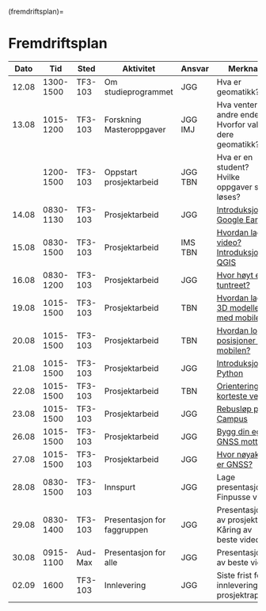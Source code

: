 (fremdriftsplan)=
# Fremdriftsplan

| Dato  | Tid | Sted | Aktivitet | Ansvar |  Merknad |
| --- | --- | --- | --- | --- | --- |
| 12.08 | 1300-1500 | TF3-103 | Om studieprogrammet  | JGG | Hva er geomatikk? |
| 13.08 | 1015-1200 | TF3-103 | Forskning <br> Masteroppgaver | JGG <br> IMJ | Hva venter i andre enden? <br> Hvorfor valgte dere geomatikk? |
| | 1200-1500 | TF3-103 | Oppstart prosjektarbeid | JGG <br> TBN | Hva er en student? <br> Hvilke oppgaver skal løses? |
| 14.08 | 0830-1130 | TF3-103 | Prosjektarbeid | JGG | [Introduksjon til Google Earth](google_earth) |
| 15.08 | 0830-1500 | TF3-103 | Prosjektarbeid | IMS <br> TBN | [Hvordan lage video?](video_intro) <br> [Introduksjon til QGIS](qgis_intro) |
| 16.08 | 0830-1200 | TF3-103 | Prosjektarbeid | JGG | [Hvor høyt er tuntreet?](tuntreet) |
| 19.08 | 1015-1500 | TF3-103 | Prosjektarbeid | TBN | [Hvordan lage 3D modeller med mobilen?](3d_scan_mobil) |
| 20.08 | 1015-1500 | TF3-103 | Prosjektarbeid | TBN | [Hvordan logge posisjoner med mobilen?](gnss_punkt) |
| 21.08 | 1015-1500 | TF3-103 | Prosjektarbeid | JGG | [Introduksjon til Python](python_intro) |
| 22.08 | 1015-1500 | TF3-103 | Prosjektarbeid | TBN | [Orienteringsløp korteste vei](orienteringslop) |
| 23.08 | 1015-1500 | TF3-103 | Prosjektarbeid | JGG | [Rebusløp på Campus](rebuslop) |
| 26.08 | 1015-1500 | TF3-103 | Prosjektarbeid | JGG | [Bygg din egen GNSS mottaker](gnss_bygge) |
| 27.08 | 1015-1500 | TF3-103 | Prosjektarbeid | JGG | [Hvor nøyaktig er GNSS?](gnss_noyaktighet) |
| 28.08 | 0830-1500 | TF3-103 | Innspurt | JGG | Lage presentasjon <br> Finpusse video |
| 29.08 | 0830-1400 | TF3-103 | Presentasjon for faggruppen | JGG | Presentasjon av prosjektet <br> Kåring av beste video |
| 30.08 | 0915-1100 | Aud-Max | Presentasjon for alle | JGG | Presentasjon av beste video |
| 02.09 | 1600 | TF3-103 | Innlevering | JGG | Siste frist for innlevering av prosjektrapport |
